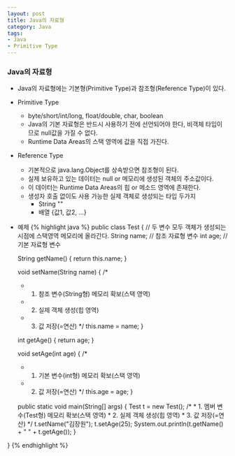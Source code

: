 ```yaml
---
layout: post
title: Java의 자료형
category: Java
tags:
- Java
- Primitive Type
---
```


### Java의 자료형
  * Java의 자료형에는 기본형(Primitive Type)과 참조형(Reference Type)이 있다.
  * Primitive Type
    * byte/short/int/long, float/double, char, boolean
    * Java의 기본 자료형은 반드시 사용하기 전에 선언되어야 한다, 비객체 타입이므로 null값을 가질 수 없다.
    * Runtime Data Areas의 스택 영역에 값을 직접 가진다.

  * Reference Type
    * 기본적으로 java.lang.Object를 상속받으면 참조형이 된다.
    * 실제 보유하고 있는 데이터는 null or 메모리에 생성된 객체의 주소값이다.
    * 이 데이터는 Runtime Data Areas의 힙 or 메소드 영역에 존재한다.
    * 생성자 호출 없이도 사용 가능한 실제 객체로 생성되는 타입 두가지
      * String ""
      * 배열 {값1, 값2, ...}

  * 예제
  {% highlight java %}
  public class Test {
    // 두 변수 모두 객체가 생성되는 시점에 스택영역 메모리에 올라간다.
  	String name; // 참조 자료형 변수
  	int age; // 기본 자료형 변수

  	String getName() {
  		return this.name;
  	}

  	void setName(String name) {
      /*
      * 1. 참조 변수(String형) 메모리 확보(스택 영역)
      * 2. 실제 객체 생성(힙 영역)
      * 3. 값 저장(=연산)
      */
  		this.name = name;
  	}

  	int getAge() {
  		return age;
  	}

  	void setAge(int age) {
      /*
      * 1. 기본 변수(int형) 메모리 확보(스택 영역)
      * 2. 값 저장(=연산)
      */
  		this.age = age;
  	}

  	public static void main(String[] args) {
            Test t = new Test();
            /*
            * 1. 멤버 변수(Test형) 메모리 확보(스택 영역)
            * 2. 실제 객체 생성(힙 영역)
            * 3. 값 저장(=연산)
            */
            t.setName("김장원");
            t.setAge(25);
            System.out.println(t.getName() + " " + t.getAge());
  	}

  }
  {% endhighlight %}
